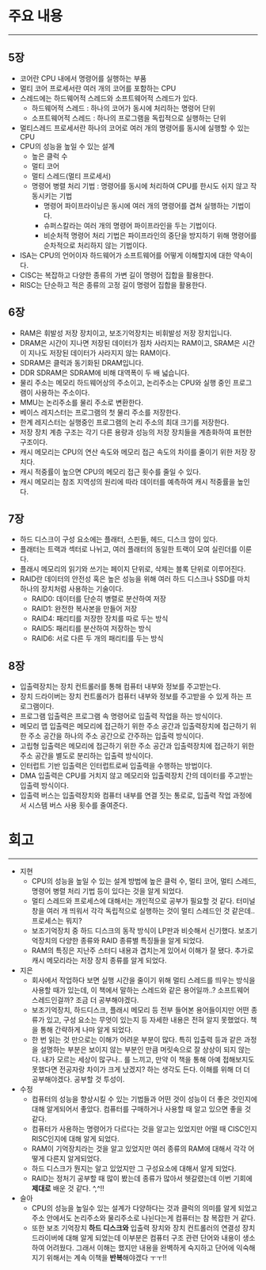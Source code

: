 # 주요 내용

---

## 5장

- 코어란 CPU 내에서 명령어를 실행하는 부품
- 멀티 코어 프로세서란 여러 개의 코어를 포함하는 CPU
- 스레드에는 하드웨어적 스레드와 소프트웨어적 스레드가 있다.
    - 하드웨어적 스레드 : 하나의 코어가 동시에 처리하는 명령어 단위
    - 소프트웨어적 스레드 : 하나의 프로그램을 독립적으로 실행하는 단위
- 멀티스레드 프로세서란 하나의 코어로 여러 개의 명령어를 동시에 실행할 수 있는 CPU
- CPU의 성능을 높일 수 있는 설계
    - 높은 클럭 수
    - 멀티 코어
    - 멀티 스레드(멀티 프로세서)
    - 명령어 병렬 처리 기법 : 명령어를 동시에 처리하여 CPU를 한시도 쉬지 않고 작동시키는 기법
        - 명령어 파이프라이닝은 동시에 여러 개의 명령어를 겹쳐 실행하는 기법이다.
        - 슈퍼스칼라는 여러 개의 명령어 파이프라인을 두는 기법이다.
        - 비순처적 명령어 처리 기법은 파이프라인의 중단을 방지하기 위해 명령어를 순차적으로 처리하지 않는 기법이다.
- ISA는 CPU의 언어이자 하드웨어가 소프트웨어를 어떻게 이해할지에 대한 약속이다.
- CISC는 복잡하고 다양한 종류의 가변 길이 명령어 집합을 활용한다.
- RISC는 단순하고 적은 종류의 고정 길이 명령어 집합을 활용한다.

## 6장

- RAM은 휘발성 저장 장치이고, 보조기억장치는 비휘발성 저장 장치입니다.
- DRAM은 시간이 지나면 저장된 데이터가 점차 사라지는 RAM이고, SRAM은 시간이 지나도 저장된 데이터가 사라지지 않는 RAM이다.
- SDRAM은 클럭과 동기화된 DRAM입니다.
- DDR SDRAM은 SDRAM에 비해 대역폭이 두 배 넓습니다.
- 물리 주소는 메모리 하드웨어상의 주소이고, 논리주소는 CPU와 실행 중인 프로그램이 사용하는 주소이다.
- MMU는 논리주소를 물리 주소로 변환한다.
- 베이스 레지스터는 프로그램의 첫 물리 주소를 저장한다.
- 한계 레지스터는 실행중인 프로그램의 논리 주소의 최대 크기를 저장한다.
- 저장 장치 계층 구조는 각기 다른 용량과 성능의 저장 장치들을 계층화하여 표현한 구조이다.
- 캐시 메모리는 CPU의 연산 속도와 메모리 접근 속도의 차이를 줄이기 위한 저장 장치다.
- 캐시 적중률이 높으면 CPU의 메모리 접근 횟수를 줄일 수 있다.
- 캐시 메모리는 참조 지역성의 원리에 따라 데이터를 예측하여 캐시 적중률을 높인다.

## 7장

- 하드 디스크이 구성 요소에는 플래터, 스핀들, 헤드, 디스크 암이 있다.
- 플래터는 트랙과 섹터로 나뉘고, 여러 플래터의 동일한 트랙이 모여 실린더를 이룬다.
- 플래시 메모리의 읽기와 쓰기는 페이지 단위로, 삭제는 블록 단위로 이루어진다.
- RAID란 데이터의 안전성 혹은 높은 성능을 위해 여러 하드 디스크나 SSD를 마치 하나의 장치처럼 사용하는 기술이다.
    - RAID0: 데이터를 단순히 병렬로 분산하여 저장
    - RAID1: 완전한 복사본을 만들어 저장
    - RAID4: 패리티를 저장한 장치를 따로 두는 방식
    - RAID5: 패리티를 분산하여 저장하는 방식
    - RAID6: 서로 다른 두 개의 패리티를 두는 방식

## 8장

- 입출력장치는 장치 컨트롤러를 통해 컴퓨터 내부와 정보를 주고받는다.
- 장치 드라이버는 장치 컨트롤러가 컴퓨터 내부와 정보를 주고받을 수 있게 하는 프로그램이다.
- 프로그램 입출력은 프로그램 속 명령어로 입출력 작업을 하는 방식이다.
- 메모리 맵 입출력은 메모리에 접근하기 위한 주소 공간과 입출력장치에 접근하기 위한 주소 공간을 하나의 주소 공간으로 간주하는 입출력 방식이다.
- 고립형 입출력은 메모리에 접근하기 위한 주소 공간과 입출력장치에 접근하기 위한 주소 공간을 별도로 분리하는 입출력 방식이다.
- 인터럽트 기반 입출력은 인터럽트로써 입출력을 수행하는 방법이다.
- DMA 입출력은 CPU를 거치지 않고 메모리와 입출력장치 간의 데이터를 주고받는 입출력 방식이다.
- 입출력 버스는 입출력장치와 컴퓨터 내부를 연결 짓는 통로로, 입출력 작업 과정에서 시스템 버스 사용 횟수를 줄여준다.

# 회고

---

- 지현
    - CPU의 성능을 높일 수 있는 설계 방법에 높은 클럭 수, 멀티 코어, 멀티 스레드, 명령어 병렬 처리 기법 등이 있다는 것을 알게 되었다.
    - 멀티 스레드와 프로세스에 대해서는 개인적으로 공부가 필요할 것 같다. 터미널 창을 여러 개 띄워서 각각 독립적으로 실행하는 것이 멀티 스레드인 것 같은데.. 프로세스는 뭐지?
    - 보조기억장치 중 하드 디스크의 동작 방식이 LP판과 비슷해서 신기했다. 보조기억장치의 다양한 종류와 RAID 종류별 특징들을 알게 되었다.
    - RAM의 특징은 지난주 스터디 내용과 겹치는게 있어서 이해가 잘 됐다. 추가로 캐시 메모리라는 저장 장치 종류를 알게 되었다.
- 지은
    - 회사에서 작업하다 보면 실행 시간을 줄이기 위해 멀티 스레드를 띄우는 방식을 사용할 때가 있는데, 이 책에서 말하는 스레드와 같은 용어일까..? 소프트웨어 스레드인걸까? 조금 더 공부해야겠다.
    - 보조기억장치, 하드디스크, 플래시 메모리 등 전부 들어본 용어들이지만 어떤 종류가 있고, 구성 요소는 무엇이 있는지 등 자세한 내용은 전혀 알지 못했었다. 책을 통해 간략하게 나마 알게 되었다.
    - 한 번 읽는 것 만으로는 이해가 어려운 부분이 많다. 특히 입출력 등과 같은 과정을 설명하는 부분은 보이지 않는 부분인 만큼 머릿속으로 잘 상상이 되지 않는다. 내가 모르는 세상이 많구나.. 를 느끼고, 만약 이 책을 통해 아예 접해보지도 못했다면 전공자랑 차이가 크게 났겠지? 하는 생각도 든다. 이해를 위해 더 더 공부해야겠다. 공부할 것 투성이.
- 수정
    - 컴퓨터의 성능을 향상시킬 수 있는 기법들과 어떤 것이 성능이 더 좋은 것인지에 대해 알게되어서 좋았다. 컴퓨터를 구매하거나 사용할 때 알고 있으면 좋을 것 같다.
    - 컴퓨터가 사용하는 명령어가 다르다는 것을 알고는 있었지만 어떨 때 CISC인지 RISC인지에 대해 알게 되었다.
    - RAM이 기억장치라는 것을 알고 있었지만 여러 종류의 RAM에 대해서 각각 어떻게 다른지 알게되었다.
    - 하드 디스크가 뭔지는 알고 있었지만 그 구성요소에 대해서 알게 되었다.
    - RAID는 정처기 공부할 때 많이 봤는데 종류가 많아서 헷갈렸는데 이번 기회에 **제대로** 배운 것 같다. ^,^!!
- 슬아
    - CPU의 성능을 높일수 있는 설계가 다양하다는 것과 클럭의 의미를 알게 되었고 주소 안에서도 논리주소와 물리주소로 나뉜다는게 컴퓨터는 참 복잡한 거 같다.
    - 또한 보조 기억장치 **하드 디스크와** 입출력 장치와 장치 컨트롤러의 연결성 장치드라이버에 대해 알게 되었는데 이부분은 컴퓨터 구조 관련 단어와 내용이 생소하여 어려웠다. 그래서 이해는 했지만 내용을 완벽하게 숙지하고 단어에 익숙해지기 위해서는 계속 이책을 **반복**해야겠다 ㅜㅜ!!